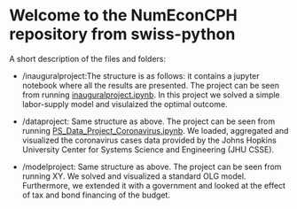 # Welcome to the NumEconCPH repository from swiss-python

A short description of the files and folders:

- /inauguralproject:The structure is as follows: it contains a jupyter notebook where all the results are presented. The project can be seen from running [inauguralproject.ipynb](inauguralproject.ipynb). In this project we solved a simple labor-supply model and visulaized the optimal outcome. 

- /dataproject: Same structure as above. The project can be seen from running [PS_Data_Project_Coronavirus.ipynb](PS_Data_Project_Coronavirus.ipynb). We loaded, aggregated and visualized the coronavirus cases data provided by the Johns Hopkins University Center for Systems Science and Engineering (JHU CSSE). 

- /modelproject: Same structure as above. The project can be seen from running XY. We solved and visualized a standard OLG model. Furthermore, we extended it with a government and looked at the effect of tax and bond financing of the budget. 


